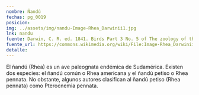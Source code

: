 ```yaml
---
nombre: Ñandú
fechas: pg_0019
posicion: 
img: ../assets/img/nandu-Image-Rhea_Darwinii1.jpg
lnk: nandu
fuente: Darwin, C. R. ed. 1841. Birds Part 3 No. 5 of The zoology of the voyage of H.M.S. Beagle. by John Gould.
fuente_url: https://commons.wikimedia.org/wiki/File:Image-Rhea_Darwinii1.jpg
detalle: 
---
```


<p>El ñandú (Rhea) es un ave paleognata endémica de Sudamérica. Existen dos especies: el ñandú común o Rhea americana y el ñandú petiso o Rhea pennata. No obstante, algunos autores clasifican al ñandú petiso (Rhea pennata) como Pterocnemia pennata.</p>

